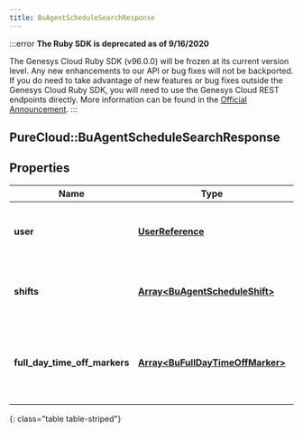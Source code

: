 ```yaml
---
title: BuAgentScheduleSearchResponse
---
```


:::error
**The Ruby SDK is deprecated as of 9/16/2020**

The Genesys Cloud Ruby SDK (v96.0.0) will be frozen at its current version level. Any new enhancements to our API or bug fixes will not be backported. If you do need to take advantage of new features or bug fixes outside the Genesys Cloud Ruby SDK, you will need to use the Genesys Cloud REST endpoints directly. More information can be found in the [Official Announcement](https://developer.mypurecloud.com/forum/t/announcement-genesys-cloud-ruby-sdk-end-of-life/8850).
:::


## PureCloud::BuAgentScheduleSearchResponse

## Properties

|Name | Type | Description | Notes|
|------------ | ------------- | ------------- | -------------|
| **user** | [**UserReference**](UserReference.html) | The user to whom this agent schedule applies | [optional] |
| **shifts** | [**Array&lt;BuAgentScheduleShift&gt;**](BuAgentScheduleShift.html) | The shift definitions for this agent schedule | [optional] |
| **full_day_time_off_markers** | [**Array&lt;BuFullDayTimeOffMarker&gt;**](BuFullDayTimeOffMarker.html) | Full day time off markers which apply to this agent schedule | [optional] |
{: class="table table-striped"}


